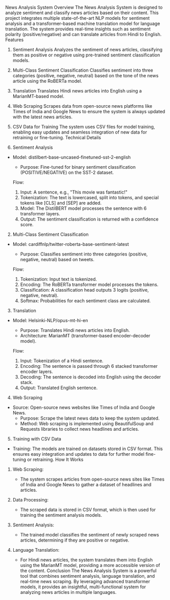 News Analysis System
Overview
The News Analysis System is designed to analyze sentiment and classify news articles based on their content. This project integrates multiple state-of-the-art NLP models for sentiment analysis and a transformer-based machine translation model for language translation. The system provides real-time insights such as sentiment polarity (positive/negative) and can translate articles from Hindi to English.
Features
1. Sentiment Analysis
   Analyzes the sentiment of news articles, classifying them as positive or negative using pre-trained sentiment classification models.
   
2. Multi-Class Sentiment Classification
   Classifies sentiment into three categories (positive, negative, neutral) based on the tone of the news article using the RoBERTa model.
   
3. Translation
   Translates Hindi news articles into English using a MarianMT-based model.

4. Web Scraping
   Scrapes data from open-source news platforms like Times of India and Google News to ensure the system is always updated with the latest news articles.
   
5. CSV Data for Training
   The system uses CSV files for model training, enabling easy updates and seamless integration of new data for retraining or fine-tuning.
Technical Details
1. Sentiment Analysis
- Model: distilbert-base-uncased-finetuned-sst-2-english
   - Purpose: Fine-tuned for binary sentiment classification (POSITIVE/NEGATIVE) on the SST-2 dataset.
   
   Flow:
   1. Input: A sentence, e.g., "This movie was fantastic!"
   2. Tokenization: The text is lowercased, split into tokens, and special tokens like [CLS] and [SEP] are added.
   3. Model: The DistilBERT model processes the sentence with 6 transformer layers.
   4. Output: The sentiment classification is returned with a confidence score.
2. Multi-Class Sentiment Classification
- Model: cardiffnlp/twitter-roberta-base-sentiment-latest
   - Purpose: Classifies sentiment into three categories (positive, negative, neutral) based on tweets.
   
   Flow:
   1. Tokenization: Input text is tokenized.
   2. Encoding: The RoBERTa transformer model processes the tokens.
   3. Classification: A classification head outputs 3 logits (positive, negative, neutral).
   4. Softmax: Probabilities for each sentiment class are calculated.
3. Translation
- Model: Helsinki-NLP/opus-mt-hi-en
   - Purpose: Translates Hindi news articles into English.
   - Architecture: MarianMT (transformer-based encoder-decoder model).
   
   Flow:
   1. Input: Tokenization of a Hindi sentence.
   2. Encoding: The sentence is passed through 6 stacked transformer encoder layers.
   3. Decoding: The sentence is decoded into English using the decoder stack.
   4. Output: Translated English sentence.
4. Web Scraping
- Source: Open-source news websites like Times of India and Google News.
   - Purpose: Scrape the latest news data to keep the system updated.
   - Method: Web scraping is implemented using BeautifulSoup and Requests libraries to collect news headlines and articles.
5. Training with CSV Data
- Training: The models are trained on datasets stored in CSV format. This ensures easy integration and updates to data for further model fine-tuning or retraining.
How It Works
1. Web Scraping:
   - The system scrapes articles from open-source news sites like Times of India and Google News to gather a dataset of headlines and articles.
   
2. Data Processing:
   - The scraped data is stored in CSV format, which is then used for training the sentiment analysis models.
   
3. Sentiment Analysis:
   - The trained model classifies the sentiment of newly scraped news articles, determining if they are positive or negative.
   
4. Language Translation:
   - For Hindi news articles, the system translates them into English using the MarianMT model, providing a more accessible version of the content.
Conclusion
The News Analysis System is a powerful tool that combines sentiment analysis, language translation, and real-time news scraping. By leveraging advanced transformer models, it provides an insightful, multi-functional system for analyzing news articles in multiple languages.
